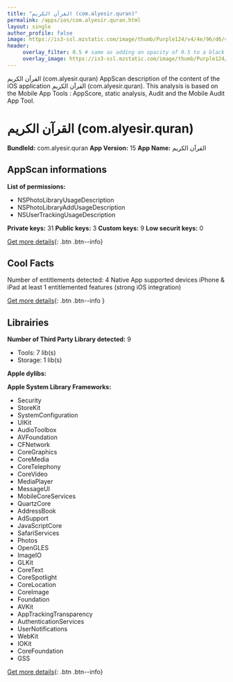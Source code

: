 ```yaml
---
title: "القرآن الكريم (com.alyesir.quran)"
permalink: /apps/ios/com.alyesir.quran.html
layout: single
author_profile: false
image: https://is3-ssl.mzstatic.com/image/thumb/Purple124/v4/4e/96/d6/4e96d652-555b-577b-c3ca-68da3a31d28c/AppIcon-0-0-1x_U007emarketing-0-0-0-7-0-0-sRGB-0-0-0-GLES2_U002c0-512MB-85-220-0-0.png/512x512bb.jpg
header: 
     overlay_filter: 0.5 # same as adding an opacity of 0.5 to a black background
     overlay_image: https://is3-ssl.mzstatic.com/image/thumb/Purple124/v4/4e/96/d6/4e96d652-555b-577b-c3ca-68da3a31d28c/AppIcon-0-0-1x_U007emarketing-0-0-0-7-0-0-sRGB-0-0-0-GLES2_U002c0-512MB-85-220-0-0.png/512x512bb.jpg
---
```

القرآن الكريم (com.alyesir.quran) AppScan description of the content of the iOS application القرآن الكريم (com.alyesir.quran). This analysis is based on the Mobile App Tools : AppScore, static analysis, Audit and the Mobile Audit App Tool.

# القرآن الكريم (com.alyesir.quran)

**BundleId:** com.alyesir.quran
**App Version:** 15
**App Name:** القرآن الكريم


## AppScan informations 

**List of permissions:** 
- NSPhotoLibraryUsageDescription 
- NSPhotoLibraryAddUsageDescription 
- NSUserTrackingUsageDescription
  
  
**Private keys:** 31
**Public keys:** 3
**Custom keys:** 9
**Low securit keys:** 0
  
[Get more details](/pricing.html){: .btn .btn--info}

## Cool Facts

Number of entitlements detected: 4
Native App
supported devices iPhone & iPad
at least 1 entitlemented features (strong iOS integration)
  
[Get more details](/pricing.html){: .btn .btn--info }

## Librairies 
**Number of Third Party Library detected:** 9
- Tools: 7 lib(s)
- Storage: 1 lib(s)


**Apple dylibs:**


**Apple System Library Frameworks:**
- Security
- StoreKit
- SystemConfiguration
- UIKit
- AudioToolbox
- AVFoundation
- CFNetwork
- CoreGraphics
- CoreMedia
- CoreTelephony
- CoreVideo
- MediaPlayer
- MessageUI
- MobileCoreServices
- QuartzCore
- AddressBook
- AdSupport
- JavaScriptCore
- SafariServices
- Photos
- OpenGLES
- ImageIO
- GLKit
- CoreText
- CoreSpotlight
- CoreLocation
- CoreImage
- Foundation
- AVKit
- AppTrackingTransparency
- AuthenticationServices
- UserNotifications
- WebKit
- IOKit
- CoreFoundation
- GSS


  
[Get more details](/pricing.html){: .btn .btn--info}

